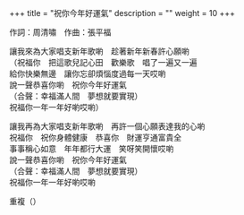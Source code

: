 +++
title = "祝你今年好運氣"
description = ""
weight = 10
+++

作詞：周清嘯　作曲：張平福

讓我來為大家唱支新年歌喲　趁著新年新春許心願喲  
（祝福你　把這歌兒記心田　歡樂歌　唱了一遍又一遍  
給你快樂無邊　讓你忘卻煩惱度過每一天哎喲  
說一聲恭喜你喲　祝你今年好運氣  
（合聲：幸福滿人間　夢想就要實現）  
祝福你一年一年好喲哎喲）  

讓我再為大家唱支新年歌喲　再許一個心願表達我的心喲  
祝福你　祝你身體健康　恭喜你　財運亨通富貴全  
事事稱心如意　年年都行大運　笑呀笑開懷哎喲  
說一聲恭喜你喲　祝你今年好運氣  
（合聲：幸福滿人間　夢想就要實現）  
祝福你一年一年好喲哎喲  

重複（）